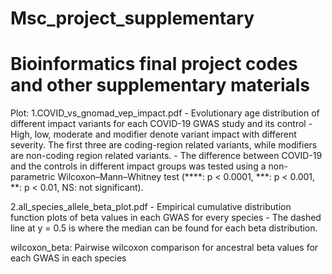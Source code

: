 # Msc_project_supplementary
# Bioinformatics final project codes and other supplementary materials

Plot:
  1.COVID_vs_gnomad_vep_impact.pdf
    - Evolutionary age distribution of different impact variants for each COVID-19 GWAS study and its control 
    - High, low, moderate and modifier denote variant impact with different severity. The first three are coding-region related variants, while       modifiers are non-coding region related variants. 
    - The difference between COVID-19 and the controls in different impact groups was tested using a non-parametric Wilcoxon–Mann–Whitney test       (****: p < 0.0001, ***: p < 0.001, **: p < 0.01, NS: not significant).

  2.all_species_allele_beta_plot.pdf
    - Empirical cumulative distribution function plots of beta values in each GWAS for every species
    - The dashed line at y = 0.5 is where the median can be found for each beta distribution.

wilcoxon_beta:
  Pairwise wilcoxon comparison for ancestral beta values for each GWAS in each species 




